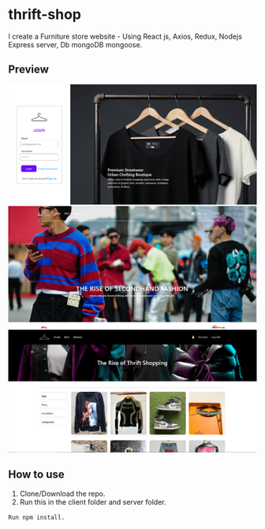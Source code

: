 # thrift-shop

I create a Furniture store website - Using React js, Axios, Redux, Nodejs Express server, Db mongoDB mongoose.


## Preview

![](images/login.PNG)
![](images/homepage.PNG)
![](images/gallery.PNG)

## How to use

1. Clone/Download the repo.
2. Run this in the client folder and server folder.
```
Run npm install.
```
